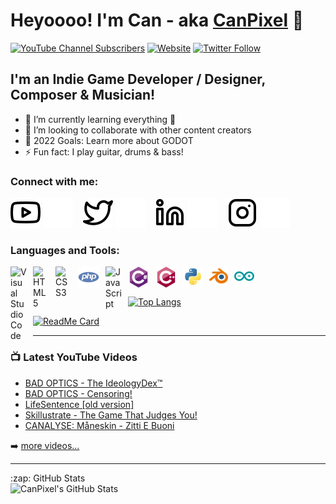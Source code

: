 # Heyoooo! I'm Can - aka [CanPixel][youtube] 👋 

[![YouTube Channel Subscribers](https://img.shields.io/youtube/channel/subscribers/UCDCHcqyeQgJ-jVSd6VJkbCw?logo=youtube&logoColor=red&style=for-the-badge)][youtube]
[![Website](https://img.shields.io/website?label=canpixel.com&style=for-the-badge&url=https%3A%2F%2Fcanpixel.com)](https://canpixel.com)
[![Twitter Follow](https://img.shields.io/twitter/follow/canpixel?color=1DA1F2&logo=twitter&style=for-the-badge)](https://twitter.com/intent/follow?original_referer=https%3A%2F%2Fgithub.com%2FPhuckYuToo&screen_name=PhuckYuToo)

## I'm an Indie Game Developer / Designer, Composer & Musician!

- 🌱 I’m currently learning everything 🤣
- 👯 I’m looking to collaborate with other content creators
- 🥅 2022 Goals: Learn more about GODOT
- ⚡ Fun fact: I play guitar, drums & bass!

### Connect with me:

[![website](./img/youtube-light.svg)](https://youtube.com/Superbowserfreak11)
[![website](./img/youtube-dark.svg)](https://youtube.com/Superbowserfreak11)
&nbsp;&nbsp;
[![website](./img/twitter-light.svg)](https://twitter.com/PhuckYuToo)
[![website](./img/twitter-dark.svg)](https://twitter.com/PhuckYuToo)
&nbsp;&nbsp;
[![website](./img/linkedin-light.svg)](https://linkedin.com/in/canpixel)
[![website](./img/linkedin-dark.svg)](https://linkedin.com/in/canpixel)
&nbsp;&nbsp;
[![website](./img/instagram-light.svg)](https://instagram.com/cannemen)
[![website](./img/instagram-dark.svg)](https://instagram.com/cannemen)

### Languages and Tools:
<div style='background-color:#ddd;'>
<img align="left" alt="Visual Studio Code" width="26px" src="https://cdn.jsdelivr.net/gh/devicons/devicon/icons/vscode/vscode-original.svg" style="padding-right:10px;">
<img align="left" alt="HTML5" width="26px" src="https://cdn.jsdelivr.net/gh/devicons/devicon/icons/html5/html5-original.svg" style="padding-right:10px;">
<img align="left" alt="CSS3" width="26px" src="https://cdn.jsdelivr.net/gh/devicons/devicon/icons/css3/css3-original.svg" style="padding-right:10px;">
<img align="left" alt="PHP" width="34px" src="https://raw.githubusercontent.com/devicons/devicon/v2.15.1/icons/php/php-plain.svg" style="padding-right:10px;" />
<img align="left" alt="JavaScript" width="26px" src="https://cdn.jsdelivr.net/gh/devicons/devicon/icons/javascript/javascript-original.svg" style="padding-right:10px;">
<img align="left" alt="C#" width="34px" src="https://raw.githubusercontent.com/devicons/devicon/v2.15.1/icons/csharp/csharp-original.svg" style="padding-right:10px;" />
<img align="left" alt="C++" width="34px" src="https://raw.githubusercontent.com/devicons/devicon/v2.15.1/icons/cplusplus/cplusplus-original.svg" style="padding-right:10px;" />
<img align="left" alt="Python" width="32px" src="https://raw.githubusercontent.com/devicons/devicon/v2.15.1/icons/python/python-original.svg" style="padding-right:10px;" />
<img align="left" alt="Blender" width="30px" src="https://raw.githubusercontent.com/devicons/devicon/v2.15.1/icons/blender/blender-original.svg" style="padding-right:10px;" />
<img align="left" alt="Arduino" width="32px" src="https://raw.githubusercontent.com/devicons/devicon/v2.15.1/icons/arduino/arduino-original.svg" style="padding-right:10px;" />
</div>
<br>
<br>

[![Top Langs](https://github-readme-stats.vercel.app/api/top-langs/?username=CanPixel&layout=compact)](https://github.com/CanPixel)

[![ReadMe Card](https://github-readme-stats.vercel.app/api/pin/?username=CanPixel&repo=BadOptics)](https://github.com/CanPixel/BadOptics)

---

### 📺 Latest YouTube Videos

<!-- YOUTUBE:START -->
- [BAD OPTICS - The IdeologyDex™](https://www.youtube.com/watch?v=K7EKYMtiSzc)
- [BAD OPTICS - Censoring!](https://www.youtube.com/watch?v=GkWwrgQaC9o)
- [LifeSentence [old version]](https://www.youtube.com/watch?v=TDY7mNOLW9U)
- [Skillustrate - The Game That Judges You!](https://www.youtube.com/watch?v=A61jhgtA_D4)
- [CANALYSE: Måneskin - Zitti E Buoni](https://www.youtube.com/watch?v=zOkJnB48rsI)
<!-- YOUTUBE:END -->

➡️ [more videos...](https://youtube.com/superbowserfreak11)

---

<summary>:zap: GitHub Stats</summary>
<img align="left" alt="CanPixel's GitHub Stats" src="https://github-readme-stats.vercel.app/api?username=CanPixel&show_icons=true&hide_border=false&title_color=ff652f&icon_color=FFE400&bg_color=09131B&text_color=ffffff&border_color=0c1a25" />

[website]: https://canpixel.com
[twitter]: https://twitter.com/PhuckYuToo
[youtube]: https://www.youtube.com/channel/Superbowserfreak11
[instagram]: https://instagram.com/cannemen
[linkedin]: https://www.linkedin.com/in/canpixel/
[gamesplaylist]: https://www.youtube.com/playlist?list=PLRYyr9-YJbttxhXQSBx9br4nCtZBRG2x9
[musicplaylist]: https://www.youtube.com/playlist?list=PLRYyr9-YJbtvphc8WIcBRODkFm5vgxWao 

